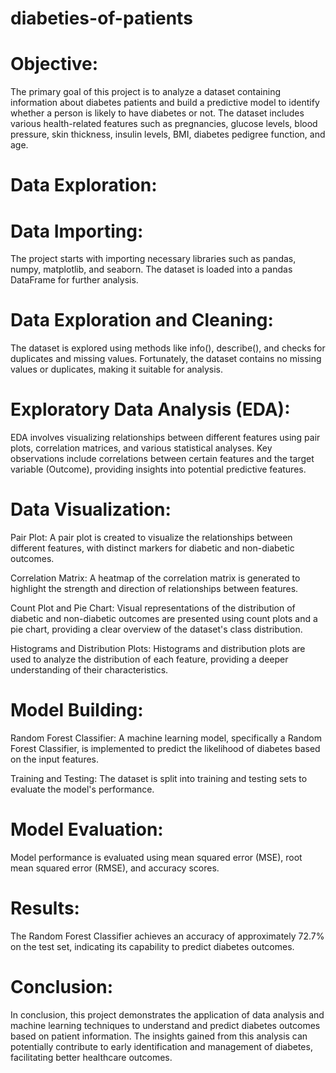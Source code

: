 # diabeties-of-patients


# Objective:
The primary goal of this project is to analyze a dataset containing information about diabetes patients and build a predictive model to identify whether a person is likely to have diabetes or not. The dataset includes various health-related features such as pregnancies, glucose levels, blood pressure, skin thickness, insulin levels, BMI, diabetes pedigree function, and age.

# Data Exploration:

# Data Importing:
The project starts with importing necessary libraries such as pandas, numpy, matplotlib, and seaborn. The dataset is loaded into a pandas DataFrame for further analysis.

# Data Exploration and Cleaning:
The dataset is explored using methods like info(), describe(), and checks for duplicates and missing values. Fortunately, the dataset contains no missing values or duplicates, making it suitable for analysis.

# Exploratory Data Analysis (EDA):
EDA involves visualizing relationships between different features using pair plots, correlation matrices, and various statistical analyses. Key observations include correlations between certain features and the target variable (Outcome), providing insights into potential predictive features.

# Data Visualization:

Pair Plot: A pair plot is created to visualize the relationships between different features, with distinct markers for diabetic and non-diabetic outcomes.

Correlation Matrix: A heatmap of the correlation matrix is generated to highlight the strength and direction of relationships between features.

Count Plot and Pie Chart: Visual representations of the distribution of diabetic and non-diabetic outcomes are presented using count plots and a pie chart, providing a clear overview of the dataset's class distribution.

Histograms and Distribution Plots: Histograms and distribution plots are used to analyze the distribution of each feature, providing a deeper understanding of their characteristics.

# Model Building:

Random Forest Classifier: A machine learning model, specifically a Random Forest Classifier, is implemented to predict the likelihood of diabetes based on the input features.

Training and Testing: The dataset is split into training and testing sets to evaluate the model's performance.

# Model Evaluation:
Model performance is evaluated using mean squared error (MSE), root mean squared error (RMSE), and accuracy scores.

# Results:
The Random Forest Classifier achieves an accuracy of approximately 72.7% on the test set, indicating its capability to predict diabetes outcomes.

# Conclusion:
In conclusion, this project demonstrates the application of data analysis and machine learning techniques to understand and predict diabetes outcomes based on patient information. The insights gained from this analysis can potentially contribute to early identification and management of diabetes, facilitating better healthcare outcomes.

